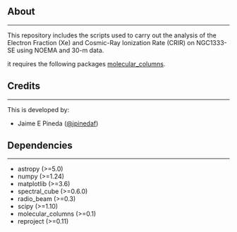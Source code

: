 About
-----
-----

This repository includes the scripts used to carry out the analysis of the Electron Fraction (Xe) and Cosmic-Ray Ionization Rate (CRIR) on NGC1333-SE using NOEMA and 30-m data.

it requires the following packages [molecular_columns](https://github.com/jpinedaf/molecular_columns).


Credits
-------
-------

This is developed by:
* Jaime E Pineda ([@jpinedaf](http://github.com/jpinedaf))

Dependencies
------------
------------

* astropy (>=5.0)
* numpy (>=1.24)
* matplotlib (>=3.6)
* spectral_cube (>=0.6.0)
* radio_beam (>=0.3)
* scipy (>=1.10)
* molecular_columns (>=0.1)
* reproject (>=0.11)
